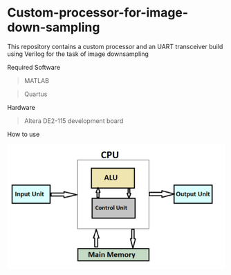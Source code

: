 # Custom-processor-for-image-down-sampling
This repository contains a custom processor and an UART transceiver build using Verilog for the task of image downsampling

Required Software
>MATLAB

>Quartus

Hardware
>Altera DE2-115 development board

How to use

![Architecture of the processor](images/ARCHI.PNG)
